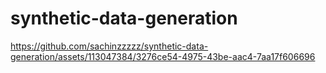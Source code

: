 # synthetic-data-generation

https://github.com/sachinzzzzz/synthetic-data-generation/assets/113047384/3276ce54-4975-43be-aac4-7aa17f606696

